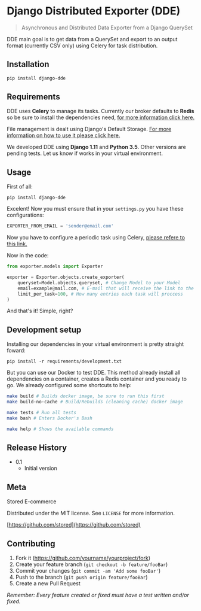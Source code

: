 # Django Distributed Exporter (DDE)
> Asynchronous and Distributed Data Exporter from a Django QuerySet

DDE main goal is to get data from a QuerySet and export to an output format (currently CSV 
only) using Celery for task distribution.

## Installation

```sh
pip install django-dde
```

## Requirements

DDE uses **Celery** to manage its tasks. Currently our broker defaults to **Redis** so be
sure to install the dependencies need, 
[for more information click here.](http://docs.celeryproject.org/en/latest/getting-started/brokers/redis.html)

File management is dealt using Django's Default Storage. [For more information on how to use it
please click here.](https://docs.djangoproject.com/en/2.0/topics/files/#file-storage)

We developed DDE using **Django 1.11** and **Python 3.5**. Other versions are pending tests. Let us know
if works in your virtual environment.


## Usage

First of all:

`pip install django-dde`

Excelent! Now you must ensure that in your `settings.py` you have these configurations:

```python
EXPORTER_FROM_EMAIL = 'sender@email.com'
```

Now you have to configure a periodic task using Celery, [please refere to this link.](http://docs.celeryproject.org/en/latest/userguide/periodic-tasks.html)

Now in the code:

```python
from exporter.models import Exporter

exporter = Exporter.objects.create_exporter(
    queryset=Model.objects.queryset, # Change Model to your Model
    email=example@mail.com, # E-mail that will receive the link to the exporter,
    limit_per_task=100, # How many entries each task will proccess
)
```

And that's it! Simple, right?

## Development setup

Installing our dependencies in your virtual environment is pretty straight foward:

`pip install -r requirements/development.txt`

But you can use our Docker to test DDE. This method already install all dependencies
 on a container, creates a Redis container and you ready to go. We already configured some shortcuts to help:

```sh
make build # Builds docker image, be sure to run this first
make build-no-cache # Build/Rebuilds (cleaning cache) docker image

make tests # Run all tests
make bash # Enters Docker's Bash

make help # Shows the available commands
```

## Release History

* 0.1
    * Initial version

## Meta

Stored E-commerce

Distributed under the MIT license. See ``LICENSE`` for more information.

[https://github.com/stored](https://github.com/stored)

## Contributing

1. Fork it (<https://github.com/yourname/yourproject/fork>)
2. Create your feature branch (`git checkout -b feature/fooBar`)
3. Commit your changes (`git commit -am 'Add some fooBar'`)
4. Push to the branch (`git push origin feature/fooBar`)
5. Create a new Pull Request

*Remember: Every feature created or fixed must have a test written and/or fixed.*
